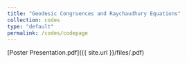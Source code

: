 ```yaml
---
title: "Geodesic Congruences and Raychaudhury Equations"
collection: codes
type: "default"
permalink: /codes/codepage
---
```


[Poster Presentation.pdf]({{ site.url }}/files/.pdf)